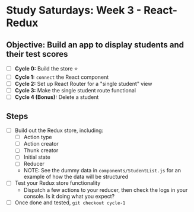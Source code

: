 # Study Saturdays: Week 3 - React-Redux

## **Objective:** Build an app to display students and their test scores
- [ ] **Cycle 0:** Build the store ⭐️
- [ ] **Cycle 1:** `connect` the React component
- [ ] **Cycle 2:** Set up React Router for a "single student" view
- [ ] **Cycle 3:** Make the single student route functional
- [ ] **Cycle 4 (Bonus):** Delete a student

## Steps

- [ ] Build out the Redux store, including:
  - [ ] Action type
  - [ ] Action creator
  - [ ] Thunk creator
  - [ ] Initial state
  - [ ] Reducer
  - NOTE: See the dummy data in `components/StudentList.js` for an example of how the data will be structured
- [ ] Test your Redux store functionality
  - Dispatch a few actions to your reducer, then check the logs in your console. Is it doing what you expect?
- [ ] Once done and tested, `git checkout cycle-1`
